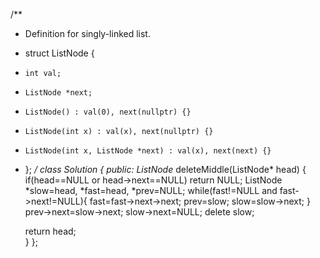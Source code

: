 /**
 * Definition for singly-linked list.
 * struct ListNode {
 *     int val;
 *     ListNode *next;
 *     ListNode() : val(0), next(nullptr) {}
 *     ListNode(int x) : val(x), next(nullptr) {}
 *     ListNode(int x, ListNode *next) : val(x), next(next) {}
 * };
 */
class Solution {
public:
    ListNode* deleteMiddle(ListNode* head) {
        if(head==NULL or head->next==NULL) return NULL;
        ListNode *slow=head, *fast=head, *prev=NULL;
        while(fast!=NULL and fast->next!=NULL){
            fast=fast->next->next;
            prev=slow;
            slow=slow->next;
        }
        prev->next=slow->next;
        slow->next=NULL;
        delete slow;

    return head;        
    }
};